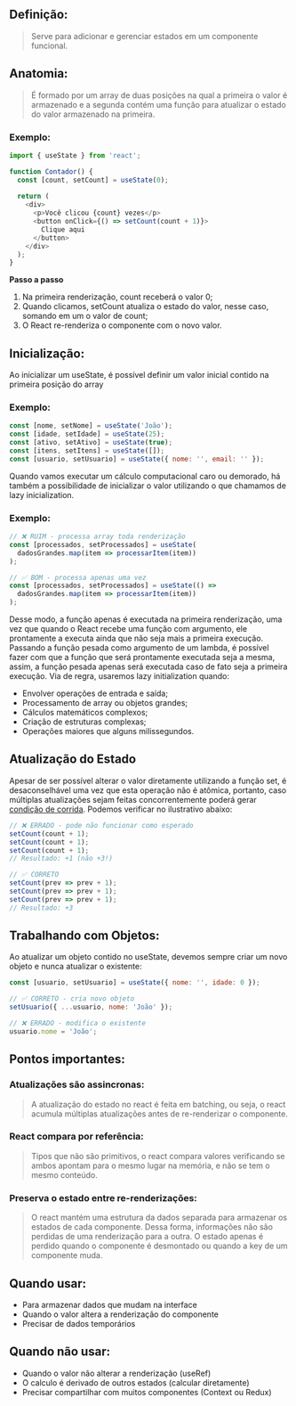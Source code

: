 
## Definição:

> Serve para adicionar e gerenciar estados em um componente funcional.

## Anatomia:

> É formado por um array de duas posições na qual a primeira o valor é armazenado e a segunda contém uma função para atualizar o estado do valor armazenado na primeira.

### Exemplo:

```javascript
import { useState } from 'react';

function Contador() {
  const [count, setCount] = useState(0);
  
  return (
    <div>
      <p>Você clicou {count} vezes</p>
      <button onClick={() => setCount(count + 1)}>
        Clique aqui
      </button>
    </div>
  );
}
```

**Passo a passo**

1. Na primeira renderização, count receberá o valor 0;
2. Quando clicamos, setCount atualiza o estado do valor, nesse caso, somando em um o valor de count;
3. O React re-renderiza o componente com o novo valor.

## Inicialização:

Ao inicializar um useState, é possível definir um valor inicial contido na primeira posição do array

### Exemplo:

```javascript
const [nome, setNome] = useState('João');
const [idade, setIdade] = useState(25);
const [ativo, setAtivo] = useState(true);
const [itens, setItens] = useState([]);
const [usuario, setUsuario] = useState({ nome: '', email: '' });
```

Quando vamos executar um cálculo computacional caro ou demorado, há também a possibilidade de inicializar o valor utilizando o que chamamos de lazy inicialization. 

### Exemplo:

```javascript
// ❌ RUIM - processa array toda renderização
const [processados, setProcessados] = useState(
  dadosGrandes.map(item => processarItem(item))
);

// ✅ BOM - processa apenas uma vez
const [processados, setProcessados] = useState(() => 
  dadosGrandes.map(item => processarItem(item))
);
```

Desse modo, a função apenas é executada na primeira renderização, uma vez que quando o React recebe uma função com argumento, ele prontamente a executa ainda que não seja mais a primeira execução. Passando a função pesada como argumento de um lambda, é possível fazer com que a função que será prontamente executada seja a mesma, assim, a função pesada apenas será executada caso de fato seja a primeira execução. Via de regra, usaremos lazy initialization quando:

- Envolver operações de entrada e saída;
- Processamento de array ou objetos grandes;
- Cálculos matemáticos complexos;
- Criação de estruturas complexas;
- Operações maiores que alguns milissegundos.

## Atualização do Estado

Apesar de ser possível alterar o valor diretamente utilizando a função set, é desaconselhável uma vez que esta operação não é atômica, portanto, caso múltiplas atualizações sejam feitas concorrentemente poderá gerar [condição de corrida](obsidian://open?vault=anotacoes_ti&file=Programa%C3%A7%C3%A3o%2FMiscel%C3%A2nea%2FConceitos%2FCondi%C3%A7%C3%A3o%20de%20corrida). Podemos verificar no ilustrativo abaixo: 

```javascript
// ❌ ERRADO - pode não funcionar como esperado
setCount(count + 1);
setCount(count + 1);
setCount(count + 1);
// Resultado: +1 (não +3!)

// ✅ CORRETO
setCount(prev => prev + 1);
setCount(prev => prev + 1);
setCount(prev => prev + 1);
// Resultado: +3
```

## Trabalhando com Objetos:

Ao atualizar um objeto contido no useState, devemos sempre criar um novo objeto e nunca atualizar o existente:

```javascript
const [usuario, setUsuario] = useState({ nome: '', idade: 0 });

// ✅ CORRETO - cria novo objeto
setUsuario({ ...usuario, nome: 'João' });

// ❌ ERRADO - modifica o existente
usuario.nome = 'João';
```


## Pontos importantes:

### Atualizações são assincronas:

> A atualização do estado no react é feita em batching, ou seja, o react acumula múltiplas atualizações antes de re-renderizar o componente.

### React compara por referência:

> Tipos que não são primitivos, o react compara valores verificando se ambos apontam para o mesmo lugar na memória, e não se tem o mesmo conteúdo.

### Preserva o estado entre re-renderizações:

> O react mantém uma estrutura da dados separada para armazenar os estados de cada componente. Dessa forma, informações não são perdidas de uma renderização para a outra. O estado apenas é perdido quando o componente é desmontado ou quando a key de um componente muda.

## Quando usar:

- Para armazenar dados que mudam na interface
- Quando o valor altera a renderização do componente
- Precisar de dados temporários

## Quando não usar:

- Quando o valor não alterar a renderização (useRef)
- O calculo é derivado de outros estados (calcular diretamente)
- Precisar compartilhar com muitos componentes (Context ou Redux)





